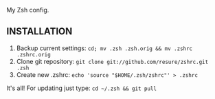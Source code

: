 My Zsh config.

## INSTALLATION
1. Backup current settings: `cd; mv .zsh .zsh.orig && mv .zshrc .zshrc.orig`
2. Clone git repository: `git clone git://github.com/resure/zshrc.git .zsh`
3. Create new .zshrc: `echo 'source "$HOME/.zsh/zshrc"' > .zshrc`

It's all! For updating just type: `cd ~/.zsh && git pull`

